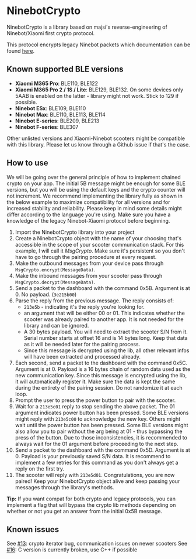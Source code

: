 # NinebotCrypto

NinebotCrypto is a library based on majsi's reverse-engineering of Ninebot/Xiaomi first crypto protocol.

This protocol encrypts legacy Ninebot packets which documentation can be found [here](https://wiki.scooterhacking.org/doku.php?id=nbdocs "here").

## Known supported BLE versions
- **Xiaomi M365 Pro**: BLE110, BLE122
- **Xiaomi M365 Pro 2 / 1S / Lite**: BLE129, BLE132. On some devices only 5AAB is enabled on the latter - library might not work. Stick to 129 if possible.
- **Ninebot ESx**: BLE109, BLE110
- **Ninebot Max**: BLE110, BLE113, BLE114
- **Ninebot E-series**: BLE209, BLE213
- **Ninebot F-series**: BLE307

Other unlisted versions and Xiaomi-Ninebot scooters might be compatible with this library. Please let us know through a Github issue if that's the case.

## How to use
We will be going over the general principle of how to implement chained crypto on your app. The initial 5B message might be enough for some BLE versions, but you will be using the default keys and the crypto counter will not increment. We recommend implementing the library fully as shown in the below example to maximize compatibility for all versions and for increased stability and reliability. Please keep in mind some details might differ according to the language you're using.
Make sure you have a knowledge of the legacy Ninebot-Xiaomi protocol before beginning.

1. Import the NinebotCrypto library into your project
2. Create a NinebotCrypto object with the name of your choosing that's accessible in the scope of your scooter communication stack. For this example, I will call it *MsgCrypto*. Make sure it's persistent so you don't have to go through the pairing procedure at every request.
3. Make the outbound messages from your device pass through `MsgCrypto.encrypt(MessageData)`.
4. Make the inbound messages from your scooter pass through `MsgCrypto.decrypt(MessageData)`.
5. Send a packet to the dashboard with the command 0x5B. Argument is at 0. No payload. (`3e215b00`)
6. Parse the reply from the previous message. The reply consists of:
	- `213e5b` - indicating it's the reply you're looking for.
	- an argument that will be either 00 or 01. This indicates whether the scooter was already paired to another app. It is not needed for the library and can be ignored.
	- A 30 bytes payload.  You will need to extract the scooter S/N from it. Serial number starts at offset 16 and is 14 bytes long. Keep that data as it will be needed later for the pairing process.
	- Since this message is decrypted using the lib, all other relevant infos will have been extracted and processed already. 
7. Each second, send a packet to the dashboard with the command 0x5C. Argument is at 0. Payload is a 16 bytes chain of random data used as the new communication key. Since this message is encrypted using the lib, it will automatically register it. Make sure the data is kept the same during the entirety of the pairing session. Do not randomize it at each loop.
8. Prompt the user to press the power button to pair with the scooter.
9. Wait for a `213e5c01` reply to stop sending the above packet. The 01 argument indicates power button has been pressed. Some BLE versions might reply with `213e5c00` to acknowledge the new key. Others might wait until the power button has been pressed. Some BLE versions might also allow you to pair without the arg being at 01 - thus bypassing the press of the button. Due to those inconsistencies, it is recommended to always wait for the 01 argument before proceeding to the next step. 
10. Send a packet to the dashboard with the command 0x5D. Argument is at 0. Payload is your previously saved S/N data. It is recommend to implement a few retries for this command as you don't always get a reply on the first try.
11. The scooter will reply with `213e5d01`. Congratulations, you are now paired! Keep your NinebotCrypto object alive and keep passing your messages through the library's methods.

**Tip:** If you want compat for both crypto and legacy protocols, you can implement a flag that will bypass the crypto lib methods depending on whether or not you get an answer from the initial 0x5B message.


## Known issues
See [#13](https://github.com/scooterhacking/NinebotCrypto/issues/13): crypto iterator bug, communication issues on newer scooters
See [#16](https://github.com/scooterhacking/NinebotCrypto/issues/16): C version is currently broken, use C++ if possible
